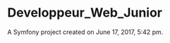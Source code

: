 Developpeur_Web_Junior
======================

A Symfony project created on June 17, 2017, 5:42 pm.
